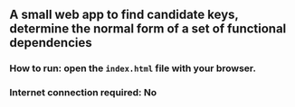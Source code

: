## A small web app to find candidate keys, determine the normal form of a set of functional dependencies


### How to run: open the `index.html` file with your browser.
### Internet connection required: No